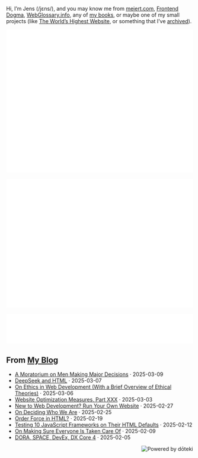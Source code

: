 Hi, I’m Jens (/jɛns/), and you may know me from [meiert.com](https://meiert.com/en/), [Frontend Dogma](https://frontenddogma.com/), [WebGlossary.info](https://webglossary.info/), any of [my books](https://www.goodreads.com/author/list/13623828.Jens_Oliver_Meiert), or maybe one of my small projects (like [The World’s Highest Website](https://worlds-highest-website.com/), or something that I’ve [archived](https://mirrors.meiert.org/)).

<!-- Metrics -->

[![Jens’s stats as per Metrics.](github-metrics.svg)](https://github.com/lowlighter/metrics)

[![Jens’s calendar.](github-metrics.plugin.isocalendar.fullyear.svg)](https://github.com/lowlighter/metrics/blob/master/source/plugins/isocalendar/README.md)

[![Jens’s facts.](github-metrics.plugin.habits.facts.svg)](https://github.com/lowlighter/metrics/blob/master/source/plugins/habits/README.md)

<!-- dōteki -->

<!-- blog start -->
## From [My Blog](https://meiert.com/en/)

- [A Moratorium on Men Making Major Decisions](https://meiert.com/en/blog/moratorium/) · 2025-03-09
- [DeepSeek and HTML](https://meiert.com/en/blog/deepseek-and-html/) · 2025-03-07
- [On Ethics in Web Development (With a Brief Overview of Ethical Theories)](https://meiert.com/en/blog/on-ethics-in-web-development/) · 2025-03-06
- [Website Optimization Measures, Part XXX](https://meiert.com/en/blog/optimization-measures-30/) · 2025-03-03
- [New to Web Development? Run Your Own Website](https://meiert.com/en/blog/new-to-web-development/) · 2025-02-27
- [On Deciding Who We Are](https://meiert.com/en/blog/on-deciding-who-we-are/) · 2025-02-25
- [Order Force in HTML?](https://meiert.com/en/blog/order-force-in-html/) · 2025-02-19
- [Testing 10 JavaScript Frameworks on Their HTML Defaults](https://meiert.com/en/blog/javascript-framework-html-defaults/) · 2025-02-12
- [On Making Sure Everyone Is Taken Care Of](https://meiert.com/en/blog/on-making-sure-everyone-is-taken-care-of/) · 2025-02-09
- [DORA, SPACE, DevEx, DX Core 4](https://meiert.com/en/blog/dora-space-devex-dx-core-4/) · 2025-02-05
<!-- blog end -->

<a href="https://doteki.org"><img src="https://img.shields.io/badge/powered_by-d%C5%8Dteki-0?style=flat-square&labelColor=202b2d&color=5E936C" align="right" alt="Powered by dōteki"></a>